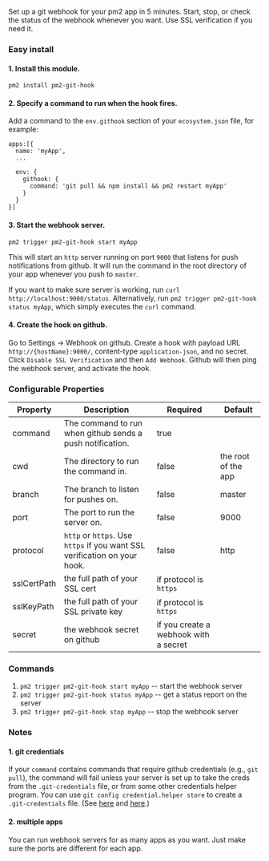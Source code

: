Set up a git webhook for your pm2 app in 5 minutes. Start, stop, or check the status of the webhook whenever you want. Use SSL verification if you need it.

### Easy install

#### 1. Install this  module.

`pm2 install pm2-git-hook`

#### 2. Specify a command to run when the hook fires.

Add a command to the `env.githook` section of your `ecosystem.json` file, for example:

```
apps:[{
  name: 'myApp',
  ...

  env: {
    githook: {
      command: 'git pull && npm install && pm2 restart myApp'
    }
  }
}]
```

#### 3. Start the webhook server.

`pm2 trigger pm2-git-hook start myApp`

This will start an `http` server running on port `9000` that listens for push notifications from github. It will run the command in the root directory of your app whenever you push to `master`.

If you want to make sure server is working, run `curl http://localhost:9000/status`. Alternatively, run `pm2 trigger pm2-git-hook status myApp`, which simply executes the `curl` command.

#### 4. Create the hook on github.

Go to Settings -> Webhook on github. Create a hook with payload URL `http://{hostName}:9000/`, content-type `application-json`, and no secret. Click `Disable SSL Verification` and then `Add Webhook`. Github will then ping the webhook server, and activate the hook.

### Configurable Properties

| Property | Description | Required | Default |
| ------------| ----------- | -------- | ------- |
| command | The command to run when github sends a push notification. | true |
| cwd | The directory to run the command in. | false | the root of the app |
| branch | The branch to listen for pushes on. | false | master |
| port | The port to run the server on. | false | 9000 |
| protocol | `http` or `https`. Use `https` if you want SSL verification on your hook.| false | http |
| sslCertPath | the full path of your SSL cert | if protocol is `https` |
| sslKeyPath | the full path of your SSL private key | if protocol is `https` |
| secret | the webhook secret on github | if you create a webhook with a secret |

### Commands

1. `pm2 trigger pm2-git-hook start myApp` -- start the webhook server
2. `pm2 trigger pm2-git-hook status myApp` -- get a status report on the server
3. `pm2 trigger pm2-git-hook stop myApp` -- stop the webhook server

### Notes

#### 1. git credentials

If your `command` contains commands that require github credentials (e.g., `git pull`), the command will fail unless your server is set up to take the creds from the `.git-credentials` file, or from some other credentials helper program. You can use `git config credential.helper store` to create a `.git-credentials` file. (See [here](https://stackoverflow.com/questions/5343068/is-there-a-way-to-skip-password-typing-when-using-https-on-github) and [here](https://git-scm.com/docs/gitcredentials).)

#### 2. multiple apps

You can run webhook servers for as many apps as you want. Just make sure the ports are different for each app.
